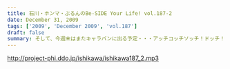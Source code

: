 ```yaml
---
title: 石川・ホンマ・ぶるんのBe-SIDE Your Life! vol.187-2
date: December 31, 2009
tags: ['2009', 'December 2009', 'vol.187']
draft: false
summary: そして、今週末はまたキャラバンに出る予定・・・アッチコッチソッチ！ドッチ！に行くのやら。NAMAE
---
```


http://project-phi.ddo.jp/ishikawa/ishikawa187_2.mp3